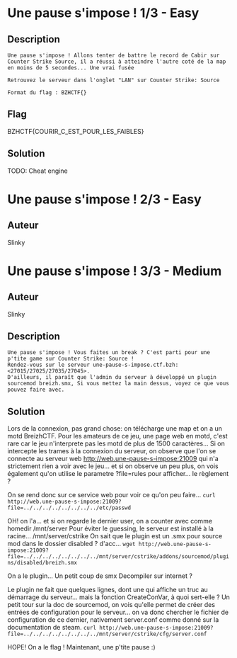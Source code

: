 # Une pause s'impose ! 1/3 - Easy

## Description

```
Une pause s'impose ! Allons tenter de battre le record de Cabir sur Counter Strike Source, il a réussi à atteindre l'autre coté de la map en moins de 5 secondes... Une vrai fusée

Retrouvez le serveur dans l'onglet "LAN" sur Counter Strike: Source

Format du flag : BZHCTF{}
```

## Flag

BZHCTF{COURIR_C_EST_POUR_LES_FAIBLES}

## Solution

TODO: Cheat engine

# Une pause s'impose ! 2/3 - Easy

## Auteur

Slinky
# Une pause s'impose ! 3/3 - Medium

## Auteur

Slinky

## Description

```
Une pause s'impose ! Vous faites un break ? C'est parti pour une p'tite game sur Counter Strike: Source !
Rendez-vous sur le serveur une-pause-s-impose.ctf.bzh:<27015/27025/27035/27045>. 
D'ailleurs, il paraît que l'admin du serveur à développé un plugin sourcemod breizh.smx, Si vous mettez la main dessus, voyez ce que vous pouvez faire avec.
```

## Solution

Lors de la connexion, pas grand chose: on télécharge une map et on a un motd BreizhCTF. Pour les amateurs de ce jeu, une page web en motd, c'est rare car le jeu n'interprete pas les motd de plus de 1500 caractères... 
Si on intercepte les trames à la connexion du serveur, on observe que l'on se connecte au serveur web http://web.une-pause-s-impose:21009 qui n'a strictement rien a voir avec le jeu... et si on observe un peu plus, on vois également qu'on utilise le parametre ?file=rules pour afficher... le règlement ? 

On se rend donc sur ce service web pour voir ce qu'on peu faire...
`curl http://web.une-pause-s-impose:21009?file=../../../../../../../../etc/passwd`

OH! on l'a... et si on regarde le dernier user, on a counter avec comme homedir /mnt/server
Pour éviter le guessing, le serveur est installé à la racine... /mnt/server/cstrike
On sait que le plugin est un .smx pour source mod dans le dossier disabled ? d'acc... 
`wget http://web.une-pause-s-impose:21009?file=../../../../../../../../mnt/server/cstrike/addons/sourcemod/plugins/disabled/breizh.smx`
 
On a le plugin... Un petit coup de smx Decompiler sur internet ? 

Le plugin ne fait que quelques lignes, dont une qui affiche un truc au démarrage du serveur... mais la fonction CreateConVar, à quoi sert-elle ? 
Un petit tour sur la doc de sourcemod, on vois qu'elle permet de créer des entrées de configuration pour le serveur... on va donc chercher le fichier de configuration de ce dernier, nativement server.conf comme donné sur la documentation de steam.
`curl http://web.une-pause-s-impose:21009?file=../../../../../../../../mnt/server/cstrike/cfg/server.conf`

HOPE! On a le flag ! 
Maintenant, une p'tite pause :) 